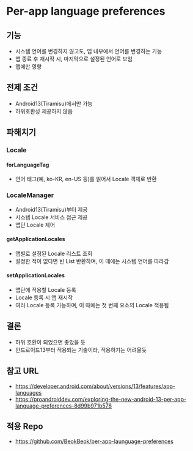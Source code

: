 # Per-app language preferences
## 기능
- 시스템 언어를 변경하지 않고도, 앱 내부에서 언어를 변경하는 기능
- 앱 종료 후 재시작 시, 마지막으로 설정된 언어로 보임
- 앱에만 영향
## 전제 조건
- Android13(Tiramisu)에서만 가능
- 하위호환성 제공하지 않음
## 파해치기
### Locale
#### forLanguageTag
- 언어 태그(예, ko-KR, en-US 등)를 읽어서 Locale 객체로 반환
### LocaleManager
- Android13(Tiramisu)부터 제공
- 시스템 Locale 서비스 접근 제공
- 앱단 Locale 제어
#### getApplicationLocales
- 앱별로 설정된 Locale 리스트 조회
- 설정한 적이 없다면 빈 List 반환하며, 이 때에는 시스템 언어를 따라감
#### setApplicationLocales
- 앱단에 적용할 Locale 등록
- Locale 등록 시 앱 재시작
- 여러 Locale 등록 가능하며, 이 때에는 첫 번째 요소의 Locale 적용됨
## 결론
- 하위 호환이 되었으면 좋았을 듯
- 안드로이드13부터 적용되는 기술이라, 적용하기는 어려울듯
## 참고 URL
- https://developer.android.com/about/versions/13/features/app-languages
- https://proandroiddev.com/exploring-the-new-android-13-per-app-language-preferences-8d99b971b578
## 적용 Repo
- https://github.com/BeokBeok/per-app-launguage-preferences